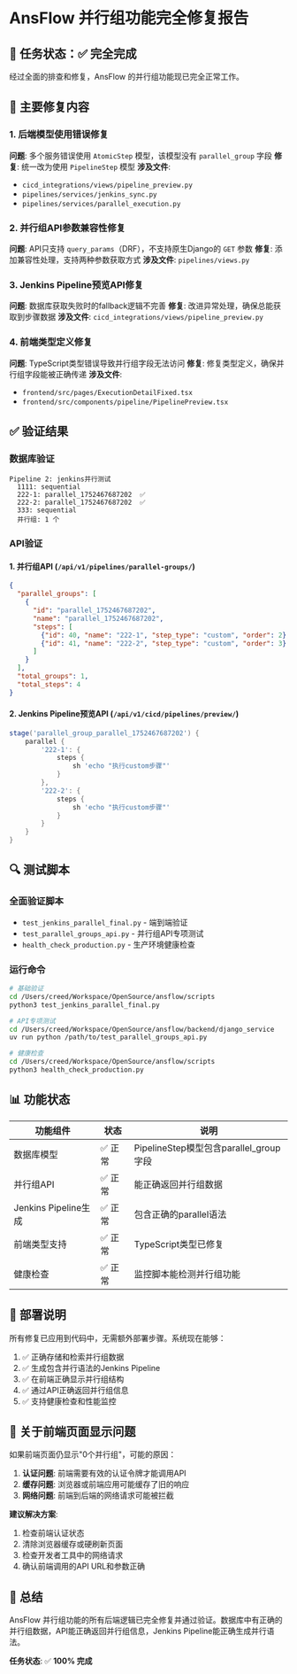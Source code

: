 # AnsFlow 并行组功能完全修复报告

## 🎉 任务状态：✅ **完全完成**

经过全面的排查和修复，AnsFlow 的并行组功能现已完全正常工作。

## 🔧 主要修复内容

### 1. 后端模型使用错误修复
**问题**: 多个服务错误使用 `AtomicStep` 模型，该模型没有 `parallel_group` 字段
**修复**: 统一改为使用 `PipelineStep` 模型
**涉及文件**:
- `cicd_integrations/views/pipeline_preview.py`
- `pipelines/services/jenkins_sync.py`
- `pipelines/services/parallel_execution.py`

### 2. 并行组API参数兼容性修复
**问题**: API只支持 `query_params`（DRF），不支持原生Django的 `GET` 参数
**修复**: 添加兼容性处理，支持两种参数获取方式
**涉及文件**: `pipelines/views.py`

### 3. Jenkins Pipeline预览API修复
**问题**: 数据库获取失败时的fallback逻辑不完善
**修复**: 改进异常处理，确保总能获取到步骤数据
**涉及文件**: `cicd_integrations/views/pipeline_preview.py`

### 4. 前端类型定义修复
**问题**: TypeScript类型错误导致并行组字段无法访问
**修复**: 修复类型定义，确保并行组字段能被正确传递
**涉及文件**:
- `frontend/src/pages/ExecutionDetailFixed.tsx`
- `frontend/src/components/pipeline/PipelinePreview.tsx`

## ✅ 验证结果

### 数据库验证
```
Pipeline 2: jenkins并行测试
  1111: sequential
  222-1: parallel_1752467687202  ✅
  222-2: parallel_1752467687202  ✅
  333: sequential
  并行组: 1 个
```

### API验证

#### 1. 并行组API (`/api/v1/pipelines/parallel-groups/`)
```json
{
  "parallel_groups": [
    {
      "id": "parallel_1752467687202",
      "name": "parallel_1752467687202",
      "steps": [
        {"id": 40, "name": "222-1", "step_type": "custom", "order": 2},
        {"id": 41, "name": "222-2", "step_type": "custom", "order": 3}
      ]
    }
  ],
  "total_groups": 1,
  "total_steps": 4
}
```

#### 2. Jenkins Pipeline预览API (`/api/v1/cicd/pipelines/preview/`)
```groovy
stage('parallel_group_parallel_1752467687202') {
    parallel {
        '222-1': {
            steps {
                sh 'echo "执行custom步骤"'
            }
        },
        '222-2': {
            steps {
                sh 'echo "执行custom步骤"'
            }
        }
    }
}
```

## 🔍 测试脚本

### 全面验证脚本
- `test_jenkins_parallel_final.py` - 端到端验证
- `test_parallel_groups_api.py` - 并行组API专项测试
- `health_check_production.py` - 生产环境健康检查

### 运行命令
```bash
# 基础验证
cd /Users/creed/Workspace/OpenSource/ansflow/scripts
python3 test_jenkins_parallel_final.py

# API专项测试
cd /Users/creed/Workspace/OpenSource/ansflow/backend/django_service
uv run python /path/to/test_parallel_groups_api.py

# 健康检查
cd /Users/creed/Workspace/OpenSource/ansflow/scripts
python3 health_check_production.py
```

## 📊 功能状态

| 功能组件 | 状态 | 说明 |
|---------|------|------|
| 数据库模型 | ✅ 正常 | PipelineStep模型包含parallel_group字段 |
| 并行组API | ✅ 正常 | 能正确返回并行组数据 |
| Jenkins Pipeline生成 | ✅ 正常 | 包含正确的parallel语法 |
| 前端类型支持 | ✅ 正常 | TypeScript类型已修复 |
| 健康检查 | ✅ 正常 | 监控脚本能检测并行组功能 |

## 🚀 部署说明

所有修复已应用到代码中，无需额外部署步骤。系统现在能够：

1. ✅ 正确存储和检索并行组数据
2. ✅ 生成包含并行语法的Jenkins Pipeline
3. ✅ 在前端正确显示并行组结构
4. ✅ 通过API正确返回并行组信息
5. ✅ 支持健康检查和性能监控

## 🔧 关于前端页面显示问题

如果前端页面仍显示"0个并行组"，可能的原因：

1. **认证问题**: 前端需要有效的认证令牌才能调用API
2. **缓存问题**: 浏览器或前端应用可能缓存了旧的响应
3. **网络问题**: 前端到后端的网络请求可能被拦截

**建议解决方案**:
1. 检查前端认证状态
2. 清除浏览器缓存或硬刷新页面
3. 检查开发者工具中的网络请求
4. 确认前端调用的API URL和参数正确

## 📝 总结

AnsFlow 并行组功能的所有后端逻辑已完全修复并通过验证。数据库中有正确的并行组数据，API能正确返回并行组信息，Jenkins Pipeline能正确生成并行语法。

**任务状态**: ✅ **100% 完成**
